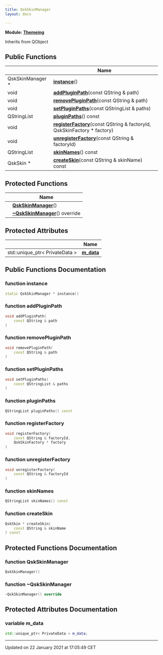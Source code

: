 ```yaml
---
title: QskSkinManager
layout: docs

---
```



**Module:** **[Themeing](/docs/modules/group___themeing/)**



Inherits from QObject

## Public Functions

|                | Name           |
| -------------- | -------------- |
| QskSkinManager * | **[instance](/docs/classes/class_qsk_skin_manager/#function-instance)**() |
| void | **[addPluginPath](/docs/classes/class_qsk_skin_manager/#function-addpluginpath)**(const QString & path) |
| void | **[removePluginPath](/docs/classes/class_qsk_skin_manager/#function-removepluginpath)**(const QString & path) |
| void | **[setPluginPaths](/docs/classes/class_qsk_skin_manager/#function-setpluginpaths)**(const QStringList & paths) |
| QStringList | **[pluginPaths](/docs/classes/class_qsk_skin_manager/#function-pluginpaths)**() const |
| void | **[registerFactory](/docs/classes/class_qsk_skin_manager/#function-registerfactory)**(const QString & factoryId, QskSkinFactory * factory) |
| void | **[unregisterFactory](/docs/classes/class_qsk_skin_manager/#function-unregisterfactory)**(const QString & factoryId) |
| QStringList | **[skinNames](/docs/classes/class_qsk_skin_manager/#function-skinnames)**() const |
| QskSkin * | **[createSkin](/docs/classes/class_qsk_skin_manager/#function-createskin)**(const QString & skinName) const |

## Protected Functions

|                | Name           |
| -------------- | -------------- |
| | **[QskSkinManager](/docs/classes/class_qsk_skin_manager/#function-qskskinmanager)**() |
| | **[~QskSkinManager](/docs/classes/class_qsk_skin_manager/#function-~qskskinmanager)**() override |

## Protected Attributes

|                | Name           |
| -------------- | -------------- |
| std::unique_ptr< PrivateData > | **[m_data](/docs/classes/class_qsk_skin_manager/#variable-m_data)**  |

## Public Functions Documentation

### function instance

```cpp
static QskSkinManager * instance()
```


### function addPluginPath

```cpp
void addPluginPath(
    const QString & path
)
```


### function removePluginPath

```cpp
void removePluginPath(
    const QString & path
)
```


### function setPluginPaths

```cpp
void setPluginPaths(
    const QStringList & paths
)
```


### function pluginPaths

```cpp
QStringList pluginPaths() const
```


### function registerFactory

```cpp
void registerFactory(
    const QString & factoryId,
    QskSkinFactory * factory
)
```


### function unregisterFactory

```cpp
void unregisterFactory(
    const QString & factoryId
)
```


### function skinNames

```cpp
QStringList skinNames() const
```


### function createSkin

```cpp
QskSkin * createSkin(
    const QString & skinName
) const
```


## Protected Functions Documentation

### function QskSkinManager

```cpp
QskSkinManager()
```


### function ~QskSkinManager

```cpp
~QskSkinManager() override
```


## Protected Attributes Documentation

### variable m_data

```cpp
std::unique_ptr< PrivateData > m_data;
```


-------------------------------

Updated on 22 January 2021 at 17:05:49 CET